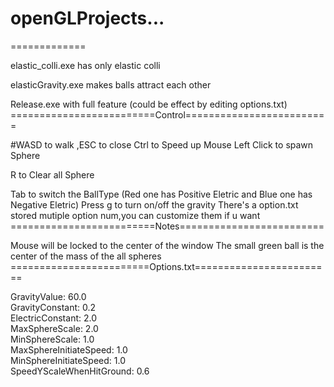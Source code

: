 # openGLProjects...
=============

elastic_colli.exe has only elastic colli

elasticGravity.exe makes balls attract each other

Release.exe with full feature (could be effect by editing options.txt) 
=========================Control=========================

#WASD to walk ,ESC to close
Ctrl to Speed up
Mouse Left Click to spawn Sphere 

R to Clear all Sphere

Tab to switch the BallType (Red one has Positive Eletric and Blue one has Negative Eletric)
Press g to turn on/off the gravity
There's a option.txt stored mutiple option num,you can customize them if u want 
=========================Notes=========================

Mouse will be locked to the center of the window 
The small green ball is the center of the mass of the all spheres
========================Options.txt========================

GravityValue: 60.0                
GravityConstant: 0.2              
ElectricConstant: 2.0             
MaxSphereScale: 2.0              
MinSphereScale: 1.0               
MaxSphereInitiateSpeed: 1.0       
MinSphereInitiateSpeed: 1.0      
SpeedYScaleWhenHitGround: 0.6     
